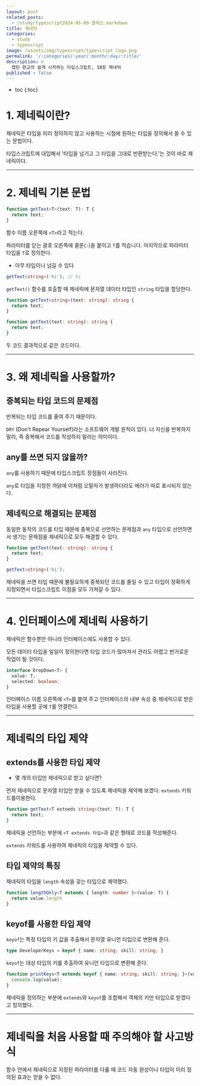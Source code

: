 ```yaml
---
layout: post
related_posts:
  - /study/typescript2024-05-09-클래스.markdown
title: 제네릭
categories:
  - study
  - typescript
image: /assets/img/typescript/typescript_logo.png
permalink: '/:categories/:year/:month/:day/:title/'
description: >
  캡틴 판교의 쉽게 시작하는 타입스크립트, 10장 제네릭
published : false
---
```


* toc
{:toc}

# 1. 제네릭이란?

제네릭은 타입을 미리 정의하지 않고 사용하는 시점에 원하는 타입을 정의해서 쓸 수 있는 문법이다.

타입스크립트에 대입해서 '타입을 넘기고 그 타입을 그대로 반환받는다.'는 것이 바로 제네릭이다.

---
# 2. 제네릭 기본 문법

```ts
function getText<T>(text: T): T {
  return text;
}
```

함수 이름 오른쪽에 `<T>`라고 적는다. 

파라미터를 닫는 괄호 오른쪽에 콜론(`:`)을 붙이고 `T`를 적습니다. 마지막으로 파라미터 타입을 `T`로 정의한다.

- 아무 타입이나 넘길 수 있다

```ts
getText<string>('hi'); // hi
```

`getText()` 함수를 호출할 때 제네릭에 문자열 데이터 타입인 `string` 타입을 할당한다.

```ts
function getText<string>(text: string): string {
  return text;
}

function getText(text: string): string {
  return text;
}
```

두 코드 결과적으로 같은 코드이다.

---
# 3. 왜 제네릭을 사용할까?

## 중복되는 타입 코드의 문제점

반복되는 타입 코드를 줄여 주기 때문이다.

`DRY` (Don't Repear Yourself)라는 소프트웨어 개발 원칙이 있다. 너 자신을 반복하지 말라, 즉 중복해서 코드를 작성하지 말라는 의미이다.

## any를 쓰면 되지 않을까?

`any`를 사용하기 때문에 타입스크립트 장점들이 사라진다.

`any`로 타입을 지정한 까닭에 이처럼 오탈자가 발생하더라도 에러가 따로 표시되지 않는다.

## 제네릭으로 해결되는 문제점

동일한 동작의 코드를 타입 때문에 중복으로 선언하는 문제점과 `any` 타입으로 선언하면서 생기는 문제점을 제네릭으로 모두 해결할 수 있다.

```ts
function getText(text: string): string {
  return text;
}

getText<string>('hi');
```

제네릭을 쓰면 타입 때문에 불필요하게 중복되던 코드를 줄일 수 있고 타입이 정확하게 지정되면서 타입스크립트 이점을 모두 가져갈 수 있다.

---
# 4. 인터페이스에 제네릭 사용하기

제네릭은 함수뿐만 아니라 인터페이스에도 사용할 수 있다.

모든 데이터 타입을 일일이 정의한다면 타입 코드가 많아져서 관리도 어렵고 번거로운 작업이 될 것이다.

```ts
interface DropDown<T> {
  value: T;
  selected: boolean;
}
```

인터페이스 이름 오른쪽에 `<T>`를 붙여 주고 인터페이스의 내부 속성 중 제네릭으로 받은 타입을 사용할 곳에 `T`를 연결한다.

---
# 제네릭의 타입 제약

## extends를 사용한 타입 제약

- 몇 개의 타입만 제네릭으로 받고 싶다면?

먼저 제네릭으로 문자열 타입만 받을 수 있도록 제네릭을 제약해 보겠다. `extends` 키워드를이용한다.

```ts
function getText<T extneds string>(text: T): T {
  return text;
}
```

제네릭을 선언하는 부분에 `<T extends 타입>`과 같은 형태로 코드를 작성해준다.

`extends` 키워드를 사용하여 제네릭의 타입을 제약할 수 있다.

## 타입 제약의 특징

제네릭의 타입을 `length` 속성을 갖는 타입으로 제약했다.

```ts
function lengthOnly<T extends { length: number }>(value: T) {
  return value.length
}
```

## keyof를 사용한 타입 제약

`keyof`는 특정 타입의 키 값을 추출해서 문자열 유니언 타입으로 변환해 준다.

```ts
type DeveloperKeys = keyof { name: string; skill: string; }
```

`keyof`는 대상 타입의 키를 추출하여 유니언 타입으로 변환해 준다.

```ts
function printKeys<T extends keyof { name: string; skill: string; }>(value: T) {
  console.log(value);
}
```

제네릭을 정의하는 부분에 `extends`와 `keyof`를 조합해서 객체의 키만 타입으로 받겠다고 정의했다.

---
# 제네릭을 처음 사용할 때 주의해야 할 사고방식

함수 안에서 제네릭으로 지정된 파라미터를 다룰 때 코드 자동 완성이나 타입이 미리 정의된 효과는 얻을 수 없다.